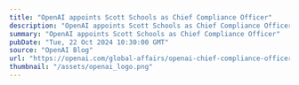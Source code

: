 ```yaml
---
title: "OpenAI appoints Scott Schools as Chief Compliance Officer"
description: "OpenAI appoints Scott Schools as Chief Compliance Officer"
summary: "OpenAI appoints Scott Schools as Chief Compliance Officer"
pubDate: "Tue, 22 Oct 2024 10:30:00 GMT"
source: "OpenAI Blog"
url: "https://openai.com/global-affairs/openai-chief-compliance-officer-announcement"
thumbnail: "/assets/openai_logo.png"
---
```


